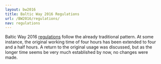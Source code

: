 ```yaml
---
layout: bw2016
title: Baltic Way 2016 Regulations
url: /BW2016/regulations/
nav: regulations
---
```


Baltic Way 2016 [regulations](BW16regulations.pdf) follow the already traditional pattern. At some instance, the original working time of four hours has been extended to four and a half hours. A return to the original usage was discussed, but as the longer time seems be very much established by now, no changes were made.

